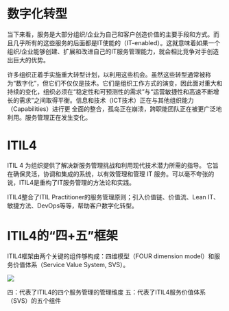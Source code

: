 # 数字化转型

当下来看，服务是大部分组织/企业为自己和客户创造价值的主要手段和方式。而且几乎所有的这些服务的后面都是IT使能的（IT-enabled）。这就意味着如果一个组织/企业能够创建、扩展和改进自己的IT服务管理能力，就会相比竞争对手创造出巨大的优势。

许多组织正着手实施重大转型计划，以利用这些机会。虽然这些转型通常被称为“数字化”，但它们不仅仅是技术。它们是组织工作方式的演变，因此面对重大和持续的变化，组织必须在“稳定性和可预测性的需求”与“运营敏捷性和高速不断增长的需求”之间取得平衡。信息和技术（ICT技术）正在与其他组织能力（Capabilities）进行更
全面的整合，孤岛正在崩溃，跨职能团队正在被更广泛地利用。服务管理正在发生变化。

# ITIL4

ITIL 4 为组织提供了解决新服务管理挑战和利用现代技术潜力所需的指导。 它旨在确保灵活，协调和集成的系统，以有效管理和管理 IT 服务。可以毫不夸张的说，ITIL4是重构了IT服务管理的方法论和实践。

ITIL4整合了ITIL Practitioner的服务管理原则；引入价值链、价值流、Lean IT、敏捷方法、DevOps等等，帮助客户数字化转型。

# ITIL4的“四+五”框架

ITIL4框架由两个关键的组件够构成：四维模型（FOUR dimension model）和服务价值体系（Service Value System, SVS）。

![](https://github.com/jiangxianlou/ITIL4/blob/master/Flash%20Card%20for%20ITIL4/%E5%B9%BB%E7%81%AF%E7%89%877.JPG?raw=ture)

四：代表了ITIL4的四个服务管理的管理维度
五：代表了ITIL4服务价值体系（SVS）的五个组件
